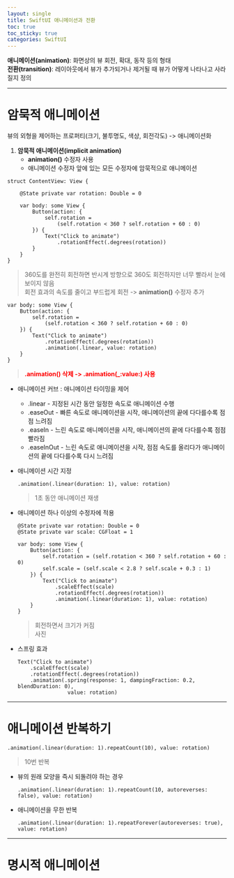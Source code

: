 ```yaml
---
layout: single
title: SwiftUI 애니메이션과 전환
toc: true
toc_sticky: true
categories: SwiftUI
---
```

**애니메이션(animation)**: 화면상의 뷰 회전, 확대, 동작 등의 형태<br/>
**전환(transition)**: 레이아웃에서 뷰가 추가되거나 제거될 때 뷰가 어떻게 나타나고 사라질지 정의

--------

# 암묵적 애니메이션
뷰의 외형을 제어하는 프로퍼티(크기, 불투명도, 색상, 회전각도) -> 애니메이션화
1. **암묵적 애니메이션(implicit animation)**
    * **animation()** 수정자 사용
    * 애니메이션 수정자 앞에 있는 모든 수정자에 암묵적으로 애니메이션

```
struct ContentView: View {

    @State private var rotation: Double = 0
    
    var body: some View {
        Button(action: {
            self.rotation = 
                (self.rotation < 360 ? self.rotation + 60 : 0)
        }) {
            Text("Click to animate")
                .rotationEffect(.degrees(rotation))
        }
    }
}
```
> 360도를 완전히 회전하면 반시계 방향으로 360도 회전하지만 너무 빨라서 눈에 보이지 않음<br/>
> 회전 효과의 속도를 줄이고 부드럽게 회전 -> **animation()** 수정자 추가

```
var body: some View {
    Button(action: {
        self.rotation = 
            (self.rotation < 360 ? self.rotation + 60 : 0)
    }) {
        Text("Click to animate")
            .rotationEffect(.degrees(rotation))
            .animation(.linear, value: rotation)
    }
}
```
> <span style="color: red">**.animation() 삭제 -> .animation(_:value:) 사용**</span>

* 애니메이션 커브
    : 애니메이션 타이밍을 제어
    * .linear - 지정된 시간 동안 일정한 속도로 애니메이션 수행
    * .easeOut - 빠른 속도로 애니메이션을 시작, 애니메이션의 끝에 다다를수록 점점 느려짐
    * .easeIn - 느린 속도로 애니메이션을 시작, 애니메이션의 끝에 다다를수록 점점 빨라짐
    * .easeInOut - 느린 속도로 애니메이션을 시작, 점점 속도를 올리다가 애니메이션의 끝에 다다를수록 다시 느려짐 

* 애니메이션 시간 지정
    ```
    .animation(.linear(duration: 1), value: rotation)
    ```
    > 1초 동안 애니메이션 재생

* 애니메이션 하나 이상의 수정자에 적용
    ```
    @State private var rotation: Double = 0
    @State private var scale: CGFloat = 1
    
    var body: some View {
        Button(action: {
            self.rotation = (self.rotation < 360 ? self.rotation + 60 : 0)
            self.scale = (self.scale < 2.8 ? self.scale + 0.3 : 1)
        }) {
            Text("Click to animate")
                .scaleEffect(scale)
                .rotationEffect(.degrees(rotation))
                .animation(.linear(duration: 1), value: rotation)
        }
    }
    ```
    > 회전하면서 크기가 커짐<br/>
    > 사진

* 스프링 효과
    ```
    Text("Click to animate")
        .scaleEffect(scale)
        .rotationEffect(.degrees(rotation))
        .animation(.spring(response: 1, dampingFraction: 0.2, blendDuration: 0), 
                    value: rotation)
    ```
    
-------

# 애니메이션 반복하기
```
.animation(.linear(duration: 1).repeatCount(10), value: rotation)
```
> 10번 반복

* 뷰의 원래 모양을 즉시 되돌려야 하는 경우
    ```
    .animation(.linear(duration: 1).repeatCount(10, autoreverses: false), value: rotation)
    ```

* 애니메이션을 무한 반복
    ```
    .animation(.linear(duration: 1).repeatForever(autoreverses: true), value: rotation)
    ```

--------

# 명시적 애니메이션
